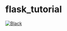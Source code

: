 # flask_tutorial

[![Black](https://img.shields.io/badge/code%20style-black-000000.svg)](https://github.com/psf/black)
